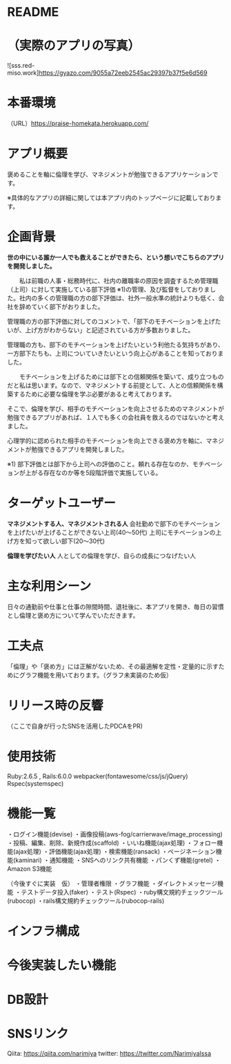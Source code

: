 # README
# （実際のアプリの写真）
![sss.red-miso.work]https://gyazo.com/9055a72eeb2545ac29397b37f5e6d569

# 本番環境
（URL）https://praise-homekata.herokuapp.com/



# アプリ概要
褒めることを軸に倫理を学び、マネジメントが勉強できるアプリケーションです。

※具体的なアプリの詳細に関しては本アプリ内のトップページに記載しております。


# 企画背景
**世の中にいる誰か一人でも救えることができたら、という想いでこちらのアプリを開発しました。**

　　私は前職の人事・総務時代に、社内の離職率の原因を調査するため管理職（上司）に対して実施している部下評価 ※1)の管理、及び監督をしておりました。社内の多くの管理職の方の部下評価は、社外一般水準の統計よりも低く、会社を辞めていく部下がおりました。

管理職の方の部下評価に対してのコメントで、「部下のモチベーションを上げたいが、上げ方がわからない」と記述されている方が多数おりました。

管理職の方も、部下のモチベーションを上げたいという利他たる気持ちがあり、一方部下たちも、上司についていきたいという向上心があることを知っておりました。

　　モチベーションを上げるためには部下との信頼関係を築いて、成り立つものだと私は思います。なので、マネジメントする前提として、人との信頼関係を構築するために必要な倫理を学ぶ必要があると考えております。

そこで、倫理を学び、相手のモチベーションを向上させるためのマネジメントが勉強できるアプリがあれば、１人でも多くの会社員を救えるのではないかと考えました。

心理学的に認められた相手のモチベーションを向上できる褒め方を軸に、マネジメントが勉強できるアプリを開発しました。

※1) 部下評価とは部下から上司への評価のこと。頼れる存在なのか、モチベーションが上がる存在なのか等を5段階評価で実施している。


# ターゲットユーザー
**マネジメントする人、マネジメントされる人**
会社勤めで部下のモチベーションを上げたいが上げることができない上司(40〜50代)
上司にモチベーションの上げ方を知って欲しい部下(20〜30代)

**倫理を学びたい人**
人としての倫理を学び、自らの成長につなげたい人


# 主な利用シーン
日々の通勤前や仕事と仕事の隙間時間、退社後に、本アプリを開き、毎日の習慣とし倫理と褒め方について学んでいただきます。


# 工夫点
「倫理」や「褒め方」には正解がないため、その最適解を定性・定量的に示すためにグラフ機能を用いております。（グラフ未実装のため仮）

# リリース時の反響
（ここで自身が行ったSNSを活用したPDCAをPR)

# 使用技術
Ruby:2.6.5 , Rails:6.0.0
webpacker(fontawesome/css/js/jQuery)
Rspec(systemspec)


# 機能一覧
・ログイン機能(devise)
・画像投稿(aws-fog/carrierwave/image_processing)
・投稿、編集、削除、新規作成(scaffold)
・いいね機能(ajax処理)
・フォロー機能(ajax処理)
・評価機能(ajax処理)
・検索機能(ransack)
・ページネーション機能(kaminari)
・通知機能
・SNSへのリンク共有機能
・パンくず機能(gretel)
・Amazon S3機能

（今後すぐに実装　仮）
・管理者権限
・グラフ機能
・ダイレクトメッセージ機能
・テストデータ投入(faker)
・テスト(Rspec)
・ruby構文規約チェックツール(rubocop)
・rails構文規約チェックツール(rubocop-rails)


# インフラ構成

# 今後実装したい機能

# DB設計

# SNSリンク
Qiita: https://qiita.com/narimiya
twitter: https://twitter.com/NarimiyaIssa
